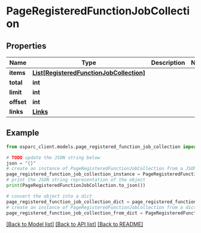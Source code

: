 # PageRegisteredFunctionJobCollection


## Properties

Name | Type | Description | Notes
------------ | ------------- | ------------- | -------------
**items** | [**List[RegisteredFunctionJobCollection]**](RegisteredFunctionJobCollection.md) |  | 
**total** | **int** |  | 
**limit** | **int** |  | 
**offset** | **int** |  | 
**links** | [**Links**](Links.md) |  | 

## Example

```python
from osparc_client.models.page_registered_function_job_collection import PageRegisteredFunctionJobCollection

# TODO update the JSON string below
json = "{}"
# create an instance of PageRegisteredFunctionJobCollection from a JSON string
page_registered_function_job_collection_instance = PageRegisteredFunctionJobCollection.from_json(json)
# print the JSON string representation of the object
print(PageRegisteredFunctionJobCollection.to_json())

# convert the object into a dict
page_registered_function_job_collection_dict = page_registered_function_job_collection_instance.to_dict()
# create an instance of PageRegisteredFunctionJobCollection from a dict
page_registered_function_job_collection_from_dict = PageRegisteredFunctionJobCollection.from_dict(page_registered_function_job_collection_dict)
```
[[Back to Model list]](../README.md#documentation-for-models) [[Back to API list]](../README.md#documentation-for-api-endpoints) [[Back to README]](../README.md)


